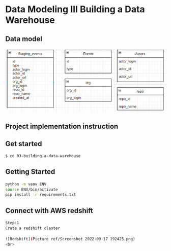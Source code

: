 # Data Modeling III Building a Data Warehouse

## Data model
![er](./Picture%20ref/Screenshot%202022-09-17%20201259.png)
<br>

## Project implementation instruction

## Get started
```sh
$ cd 03-building-a-data-warehouse
```

## Getting Started

```sh
python -m venv ENV
source ENV/bin/activate
pip install -r requirements.txt
```

## Connect with AWS redshift
```sh
Step:1
Crate a redshift claster

![Redshift](Picture ref/Screenshot 2022-09-17 192425.png)
<br>

